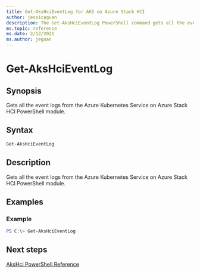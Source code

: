 ```yaml
---
title: Get-AksHciEventLog for AKS on Azure Stack HCI
author: jessicaguan
description: The Get-AksHciEventLog PowerShell command gets all the event logs from the AKS on Azure Stack HCI PowerShell module.
ms.topic: reference
ms.date: 2/12/2021
ms.author: jeguan
---
```


# Get-AksHciEventLog

## Synopsis
Gets all the event logs from the Azure Kubernetes Service on Azure Stack HCI PowerShell module.

## Syntax

```powershell
Get-AksHciEventLog
```

## Description
Gets all the event logs from the Azure Kubernetes Service on Azure Stack HCI PowerShell module.

## Examples

### Example
```powershell
PS C:\> Get-AksHciEventLog
```
## Next steps

[AksHci PowerShell Reference](index.md)